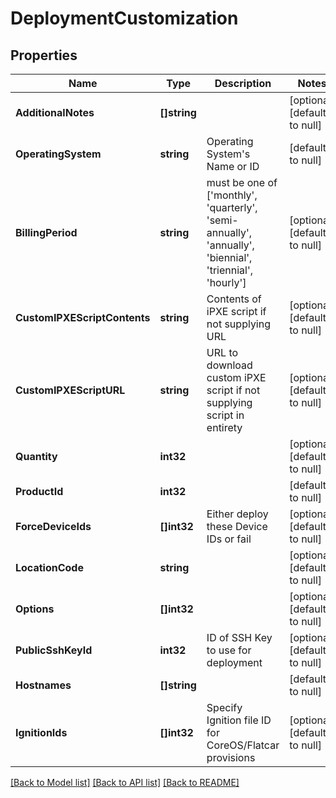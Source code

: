 # DeploymentCustomization

## Properties
Name | Type | Description | Notes
------------ | ------------- | ------------- | -------------
**AdditionalNotes** | **[]string** |  | [optional] [default to null]
**OperatingSystem** | **string** | Operating System&#39;s Name or ID | [default to null]
**BillingPeriod** | **string** | must be one of [&#39;monthly&#39;, &#39;quarterly&#39;, &#39;semi-annually&#39;, &#39;annually&#39;, &#39;biennial&#39;, &#39;triennial&#39;, &#39;hourly&#39;] | [optional] [default to null]
**CustomIPXEScriptContents** | **string** | Contents of iPXE script if not supplying URL | [optional] [default to null]
**CustomIPXEScriptURL** | **string** | URL to download custom iPXE script if not supplying script in entirety | [optional] [default to null]
**Quantity** | **int32** |  | [optional] [default to null]
**ProductId** | **int32** |  | [default to null]
**ForceDeviceIds** | **[]int32** | Either deploy these Device IDs or fail | [optional] [default to null]
**LocationCode** | **string** |  | [optional] [default to null]
**Options** | **[]int32** |  | [optional] [default to null]
**PublicSshKeyId** | **int32** | ID of SSH Key to use for deployment | [optional] [default to null]
**Hostnames** | **[]string** |  | [default to null]
**IgnitionIds** | **[]int32** | Specify Ignition file ID for CoreOS/Flatcar provisions | [optional] [default to null]

[[Back to Model list]](../README.md#documentation-for-models) [[Back to API list]](../README.md#documentation-for-api-endpoints) [[Back to README]](../README.md)



